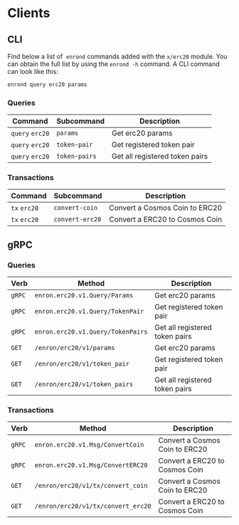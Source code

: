 <!--
order: 8
-->

# Clients

## CLI

Find below a list of  `enrond` commands added with the  `x/erc20` module. You can obtain the full list by using the `enrond -h` command. A CLI command can look like this:

```bash
enrond query erc20 params
```

### Queries

| Command                | Subcommand    | Description                    |
| ---------------------- | ------------- | ------------------------------ |
| `query` `erc20` | `params`      | Get erc20 params        |
| `query` `erc20` | `token-pair`  | Get registered token pair      |
| `query` `erc20` | `token-pairs` | Get all registered token pairs |

### Transactions

| Command             | Subcommand      | Description                    |
| ------------------- | --------------- | ------------------------------ |
| `tx` `erc20` | `convert-coin`  | Convert a Cosmos Coin to ERC20 |
| `tx` `erc20` | `convert-erc20` | Convert a ERC20 to Cosmos Coin |

## gRPC

### Queries

| Verb   | Method                                   | Description                    |
| ------ | ---------------------------------------- | ------------------------------ |
| `gRPC` | `enron.erc20.v1.Query/Params`     | Get erc20 params        |
| `gRPC` | `enron.erc20.v1.Query/TokenPair`  | Get registered token pair      |
| `gRPC` | `enron.erc20.v1.Query/TokenPairs` | Get all registered token pairs |
| `GET`  | `/enron/erc20/v1/params`          | Get erc20 params        |
| `GET`  | `/enron/erc20/v1/token_pair`      | Get registered token pair      |
| `GET`  | `/enron/erc20/v1/token_pairs`     | Get all registered token pairs |

### Transactions

| Verb   | Method                                    | Description                    |
| ------ | ----------------------------------------- | ------------------------------ |
| `gRPC` | `enron.erc20.v1.Msg/ConvertCoin`   | Convert a Cosmos Coin to ERC20 |
| `gRPC` | `enron.erc20.v1.Msg/ConvertERC20`  | Convert a ERC20 to Cosmos Coin |
| `GET`  | `/enron/erc20/v1/tx/convert_coin`  | Convert a Cosmos Coin to ERC20 |
| `GET`  | `/enron/erc20/v1/tx/convert_erc20` | Convert a ERC20 to Cosmos Coin |

<!-- ## JSON-RPC

TODO

- Prereq: intrarelaying enabled, pair enabled, evm hook enabled
- Transfer registered ERC20 to module address
- Should update balance on the bank module -->
